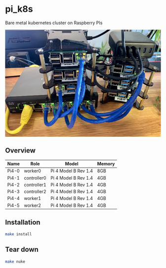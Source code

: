 # pi_k8s
Bare metal kubernetes cluster on Raspberry PIs

![Raspberry Pi K8s](images/IMG_8557.jpg)

## Overview

| Name | Role | Model | Memory |
| ----------- | ----------- | ----------- | ----------- |
| Pi4-0 | worker0 | Pi 4 Model B Rev 1.4 | 8GB |
| Pi4-1 | controller0 | Pi 4 Model B Rev 1.4 | 4GB |
| Pi4-2 | controller1 | Pi 4 Model B Rev 1.4 | 4GB |
| Pi4-3 | controller2 | Pi 4 Model B Rev 1.4 | 4GB |
| Pi4-4 | worker1 | Pi 4 Model B Rev 1.4 | 4GB |
| Pi4-5 | worker2 | Pi 4 Model B Rev 1.4 | 4GB |

## Installation

```bash
make install
```

## Tear down

```bash
make nuke
```
